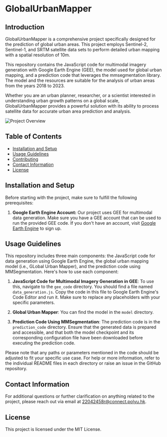 # GlobalUrbanMapper

## Introduction

GlobalUrbanMapper is a comprehensive project specifically designed for the prediction of global urban areas. This project employs Sentinel-2, Sentinel-1, and SRTM satellite data sets to perform detailed urban mapping with a spatial resolution of 10m.

This repository contains the JavaScript code for multimodal imagery generation with Google Earth Engine (GEE), the model used for global urban mapping, and a prediction code that leverages the mmsegmentation library. The model and the resources are suitable for the analysis of urban areas from the years 2018 to 2023.

Whether you are an urban planner, researcher, or a scientist interested in understanding urban growth patterns on a global scale, GlobalUrbanMapper provides a powerful solution with its ability to process satellite data for accurate urban area prediction and analysis.

![Project Overview](GUM_snapshot_Suva.png)

## Table of Contents

- [Installation and Setup](#installation-and-setup)
- [Usage Guidelines](#usage-guidelines)
- [Contributing](#contributing)
- [Contact Information](#contact-information)
- [License](#license)

## Installation and Setup
Before starting with the project, make sure to fulfill the following prerequisites:

1. **Google Earth Engine Account:** Our project uses GEE for multimodal data generation. Make sure you have a GEE account that can be used to run the provided GEE code. If you don't have an account, visit [Google Earth Engine](https://courses.spatialthoughts.com/gee-sign-up.html#non-commercial-users) to sign up.

## Usage Guidelines
This repository includes three main components: the JavaScript code for data generation using Google Earth Engine, the global urban mapping model (i.e., GLobal Urban Mapper), and the prediction code using MMSegmentation. Here's how to use each component:

1. **JavaScript Code for Multimodal Imagery Generation in GEE**: To use this, navigate to the `gee_code` directory. You should find a file named `data_generation.js`. Copy the code in this file to Google Earth Engine's Code Editor and run it. Make sure to replace any placeholders with your specific parameters.

2. **Global Urban Mapper**: You can find the model in the `model` directory.

3. **Prediction Code Using MMSegmentation**: The prediction code is in the `prediction_code` directory. Ensure that the generated data is prepared and accessible, and that both the model checkpoint and its corresponding configuration file have been downloaded before executing the prediction code.

Please note that any paths or parameters mentioned in the code should be adjusted to fit your specific use case. For help or more information, refer to the individual README files in each directory or raise an issue in the GitHub repository.

## Contact Information
For additional questions or further clarification on anything related to the project, please reach out via email at [22042458r@connect.polyu.hk](mailto:22042458r@connect.polyu.hk).

## License
This project is licensed under the MIT License.
